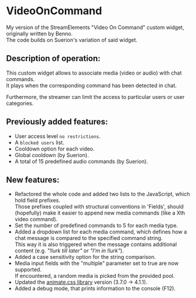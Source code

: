 # VideoOnCommand

My version of the StreamElements "Video On Command" custom widget, originally written by Benno.  
The code builds on Suerion's variation of said widget.

## Description of operation:
This custom widget allows to associate media (video or audio) with chat commands.  
It plays when the corresponding command has been detected in chat.

Furthermore, the streamer can limit the access to particular users or user categories.

## Previously added features:
 - User access level `no restrictions`.
 - A `blocked users` list.
 - Cooldown option for each video.
 - Global cooldown (by Suerion).
 - A total of 15 predefined audio commands (by Suerion).

## New features:
 - Refactored the whole code and added two lists to the JavaScript, which hold field prefixes.  
   Those prefixes coupled with structural conventions in 'Fields', should (hopefully) make it easier to append new media commands (like a Xth video command).
 - Set the number of predefined commands to 5 for each media type. 
 - Added a dropdown list for each media command, which defines how a chat message is compared to the specified command string.  
   This way it is also triggered when the message contains additional content (e.g. *"!lurk till later"* or *"I'm in !lurk"*).
 - Added a case sensitivity option for the string comparison.
 - Media input fields with the "multiple" parameter set to true are now supported.  
   If encountered, a random media is picked from the provided pool.
 - Updated the [animate.css library](https://github.com/animate-css/animate.css) version (3.7.0 -> 4.1.1).
 - Added a debug mode, that prints information to the console (F12).
